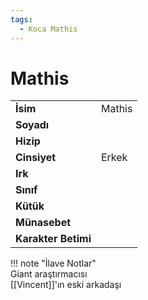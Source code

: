 ```yaml
---
tags:
  - Koca Mathis
---  
```

# Mathis   
|  |  |  
|---|---|  
| **İsim** | Mathis |  
| **Soyadı** |  |  
| **Hizip** |  |  
| **Cinsiyet** | Erkek |  
| **Irk** |  |  
| **Sınıf** |  |  
| **Kütük** |  |  
| **Münasebet** |  |  
| **Karakter Betimi** |  |  
  
  
!!! note "İlave Notlar"  
	Giant araştırmacısı  
	[[Vincent]]'ın eski arkadaşı  
